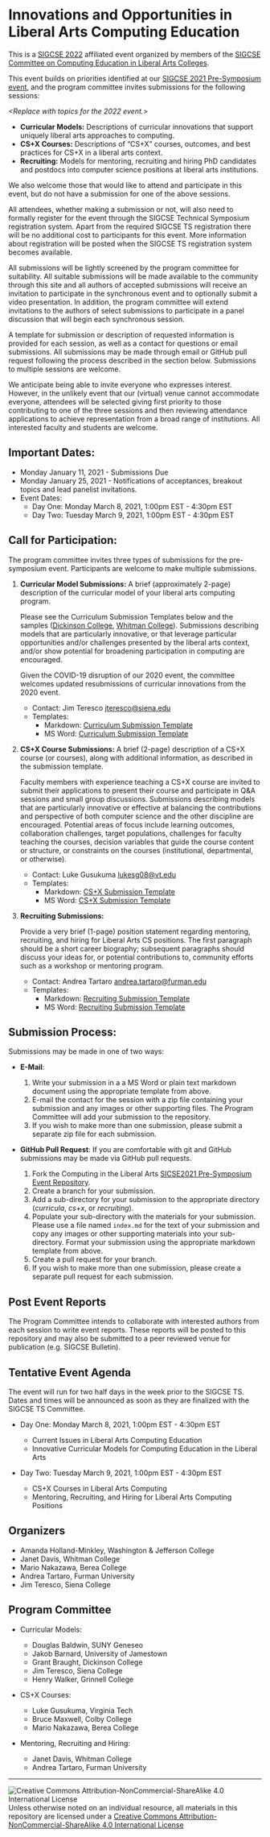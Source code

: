 # Innovations and Opportunities in Liberal Arts Computing Education

This is a [SIGCSE 2022](https://sigcse2022.sigcse.org) affiliated event organized by members of the [SIGCSE Committee on Computing Education in Liberal Arts Colleges](https://computing-in-the-liberal-arts.github.io/computing-in-the-liberal-arts/).

This event builds on priorities identified at our [SIGCSE 2021 Pre-Symposium event](https://computing-in-the-liberal-arts.github.io/SIGCSE2021-PreSymposium-Event/), and the program committee invites submissions for the following sessions:

_<Replace with topics for the 2022 event.>_

  * __Curricular Models:__ Descriptions of curricular innovations that support uniquely liberal arts approaches to computing.
  * __CS+X Courses:__ Descriptions of “CS+X” courses, outcomes, and best practices for CS+X in a liberal arts context.
  * __Recruiting:__ Models for mentoring, recruiting and hiring PhD candidates and postdocs into computer science positions at liberal arts institutions.

We also welcome those that would like to attend and participate in this event, but do not have a submission for one of the above sessions.

All attendees, whether making a submission or not, will also need to formally register for the event through the SIGCSE Technical Symposium registration system. Apart from the required SIGCSE TS registration there will be no additional cost to participants for this event. More information about registration will be posted when the SIGCSE TS registration system becomes available.

All submissions will be lightly screened by the program committee for suitability. All suitable submissions will be made available to the community through this site and all authors of accepted submissions will receive an invitation to participate in the synchronous event and to optionally submit a video presentation.  In addition, the program committee will extend invitations to the authors of select submissions to participate in a panel discussion that will begin each synchronous session.

A template for submission or description of requested information is provided for each session, as well as a contact for questions or email submissions. All submissions may be made through email or GitHub pull request following the process described in the section below. Submissions to multiple sessions are welcome.

We anticipate being able to invite everyone who expresses interest. However, in the unlikely event that our (virtual) venue cannot accommodate everyone, attendees will be selected giving first priority to those contributing to one of the three sessions and then reviewing attendance applications to achieve representation from a broad range of institutions. All interested faculty and students are welcome.

## Important Dates:

- Monday January 11, 2021 - Submissions Due
- Monday January 25, 2021 - Notifications of acceptances, breakout topics and lead panelist invitations.
- Event Dates:
  - Day One: Monday March 8, 2021, 1:00pm EST - 4:30pm EST
  - Day Two: Tuesday March 9, 2021, 1:00pm EST - 4:30pm EST

## Call for Participation:

The program committee invites three types of submissions for the pre-symposium event. Participants are welcome to make multiple submissions.

1. __Curricular Model Submissions:​__ A brief (approximately 2-page) description of the curricular model of your liberal arts computing program.

    Please see the Curriculum Submission Templates below and the samples ([Dickinson College](curricula/dickinson/index.md), [Whitman College](curricula/whitman/index.md)).  Submissions describing models that are particularly innovative, or that leverage particular opportunities and/or challenges presented by the liberal arts context, and/or show potential for broadening participation in computing are encouraged.

    Given the COVID-19 disruption of our 2020 event, the committee welcomes updated resubmissions of curricular innovations from the 2020 event.

    * Contact: Jim Teresco <jteresco@siena.edu>
    * Templates:
      * Markdown: [Curriculum Submission Template](curricula/CurriculumModelTemplate.md)
      * MS Word: [Curriculum Submission Template](curricula/CurriculumModelTemplate.dotx)

1. __CS+X Course Submissions:__ A brief (2-page) description of a CS+X course (or courses), along with additional information, as described in the submission template.

    Faculty members with experience teaching a CS+X course are invited to submit their applications to present their course and participate in Q&A sessions and small group discussions. Submissions describing models that are particularly innovative or effective at balancing the contributions and perspective of both computer science and the other discipline are encouraged. Potential areas of focus include learning outcomes, collaboration challenges, target populations, challenges for faculty teaching the courses, decision variables that guide the course content or structure, or constraints on the courses (institutional, departmental, or otherwise).

    * Contact: Luke Gusukuma <lukesg08@vt.edu>
    * Templates:
      * Markdown: [CS+X Submission Template](cs+x/CS+XTemplate.md)
      * MS Word: [CS+X Submission Template](cs+x/CS+XTemplate.dotx)

1. __Recruiting Submissions:__

    Provide a very brief (1-page) position statement regarding mentoring, recruiting, and hiring for Liberal Arts CS positions. The first paragraph should be a short career biography; subsequent paragraphs should discuss your ideas for, or potential contributions to, community efforts such as a workshop or mentoring program.

    * Contact: Andrea Tartaro <andrea.tartaro@furman.edu>
    * Templates:
      * Markdown: [Recruiting Submission Template](recruiting/RecruitingTemplate.md)
      * MS Word: [Recruiting Submission Template](recruiting/RecruitingTemplate.dotx)

## Submission Process:

Submissions may be made in one of two ways:

- __E-Mail__:
  1. Write your submission in a a MS Word or plain text markdown document using the appropriate template from above.
  1. E-mail the contact for the session with a zip file containing your submission and any images or other supporting files.  The Program Committee will add your submission to the repository.
  1. If you wish to make more than one submission, please submit a separate zip file for each submission.

- __GitHub Pull Request__: If you are comfortable with git and GitHub submissions may be made via GitHub pull requests.
    1. Fork the Computing in the Liberal Arts [SICSE2021 Pre-Symposium Event Repository](https://github.com/computing-in-the-liberal-arts/SIGCSE2021-PreSymposium-Event).
    1. Create a branch for your submission.
    1. Add a sub-directory for your submission to the appropriate directory (_curricula_, _cs+x_, or _recruiting_).
    1. Populate your sub-directory with the materials for your submission.  Please use a file named `index.md` for the text of your submission and copy any images or other supporting materials into your sub-directory. Format your submission using the appropriate markdown template from above.
    1. Create a pull request for your branch.
    1. If you wish to make more than one submission, please create a separate pull request for each submission.

## Post Event Reports

The Program Committee intends to collaborate with interested authors from each session to write event reports. These reports will be posted to this repository and may also be submitted to a peer reviewed venue for publication (e.g. SIGCSE Bulletin).

## Tentative Event Agenda

The event will run for two half days in the week prior to the SIGCSE TS. Dates and times will be announced as soon as they are finalized with the SIGCSE TS Committee.

- Day One: Monday March 8, 2021, 1:00pm EST - 4:30pm EST
  - Current Issues in Liberal Arts Computing Education
  - Innovative Curricular Models for Computing Education in the Liberal Arts

- Day Two: Tuesday March 9, 2021, 1:00pm EST - 4:30pm EST
  - CS+X Courses in Liberal Arts Computing
  - Mentoring, Recruiting, and Hiring for Liberal Arts Computing Positions

## Organizers
- Amanda Holland-Minkley, Washington & Jefferson College
- Janet Davis, Whitman College
- Mario Nakazawa, Berea College
- Andrea Tartaro, Furman University
- Jim Teresco, Siena College

## Program Committee

- Curricular Models:
  - Douglas Baldwin, SUNY Geneseo
  - Jakob Barnard, University of Jamestown
  - Grant Braught, Dickinson College
  - Jim Teresco, Siena College
  - Henry Walker, Grinnell College

- CS+X Courses:
  - Luke Gusukuma, Virginia Tech
  - Bruce Maxwell, Colby College
  - Mario Nakazawa, Berea College

- Mentoring, Recruiting and Hiring:
  - Janet Davis, Whitman College
  - Andrea Tartaro, Furman University

___
![Creative Commons Attribution-NonCommercial-ShareAlike 4.0 International License](https://i.creativecommons.org/l/by-nc-sa/4.0/88x31.png "Creative Commons Attribution-NonCommercial-ShareAlike 4.0 International License") Unless otherwise noted on an individual resource, all materials in this repository are licensed under a [Creative Commons Attribution-NonCommercial-ShareAlike 4.0 International License](http://creativecommons.org/licenses/by-nc-sa/4.0/)
